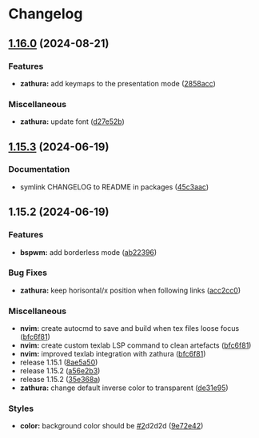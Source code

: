 # Changelog

## [1.16.0](https://github.com/engeir/stowfiles/compare/zathura-v1.15.3...zathura-v1.16.0) (2024-08-21)


### Features

* **zathura:** add keymaps to the presentation mode ([2858acc](https://github.com/engeir/stowfiles/commit/2858accba15368ac63bc5565c19980a70f3269b2))


### Miscellaneous

* **zathura:** update font ([d27e52b](https://github.com/engeir/stowfiles/commit/d27e52b5dd56246d9a2f1e5e6af565cb7a04e7ed))

## [1.15.3](https://github.com/engeir/stowfiles/compare/zathura-v1.15.2...zathura-v1.15.3) (2024-06-19)


### Documentation

* symlink CHANGELOG to README in packages ([45c3aac](https://github.com/engeir/stowfiles/commit/45c3aacf6c1c60ed559a8c394b4f4873fe9e806d))

## 1.15.2 (2024-06-19)


### Features

* **bspwm:** add borderless mode ([ab22396](https://github.com/engeir/stowfiles/commit/ab22396abeb0caf0725b5fcbcd96fa0c443cc21e))


### Bug Fixes

* **zathura:** keep horisontal/x position when following links ([acc2cc0](https://github.com/engeir/stowfiles/commit/acc2cc07a655fbac8cc84b7d1d7d406cdf19d53a))


### Miscellaneous

* **nvim:** create autocmd to save and build when tex files loose focus ([bfc6f81](https://github.com/engeir/stowfiles/commit/bfc6f81fb4b4608f8c0168e2d191c29d563d856b))
* **nvim:** create custom texlab LSP command to clean artefacts ([bfc6f81](https://github.com/engeir/stowfiles/commit/bfc6f81fb4b4608f8c0168e2d191c29d563d856b))
* **nvim:** improved texlab integration with zathura ([bfc6f81](https://github.com/engeir/stowfiles/commit/bfc6f81fb4b4608f8c0168e2d191c29d563d856b))
* release 1.15.1 ([8ae5a50](https://github.com/engeir/stowfiles/commit/8ae5a506399c8574fd780fa48e6df75e7bf92946))
* release 1.15.2 ([a56e2b3](https://github.com/engeir/stowfiles/commit/a56e2b3e1a6a859ad6b0b3953832b88fd87ecfcb))
* release 1.15.2 ([35e368a](https://github.com/engeir/stowfiles/commit/35e368a1bf125ca33b6acc36d32f86ed88ca87be))
* **zathura:** change default inverse color to transparent ([de31e95](https://github.com/engeir/stowfiles/commit/de31e95c6d05fc8e98b7629f4803399f01fcd959))


### Styles

* **color:** background color should be [#2](https://github.com/engeir/stowfiles/issues/2)d2d2d ([9e72e42](https://github.com/engeir/stowfiles/commit/9e72e4273f1815e54753db8abe7a94df6e0416b1))
